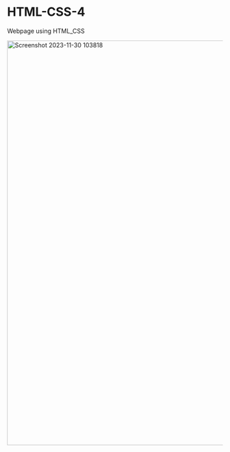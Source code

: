 # HTML-CSS-4
Webpage using HTML_CSS

<img width="944" alt="Screenshot 2023-11-30 103818" src="https://github.com/kuuunnjj/HTML-CSS-4/assets/127201867/318dfd86-7e08-413d-82a3-81c7db091c77">
